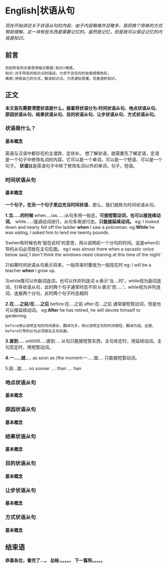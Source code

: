 # English|状语从句
*现在开始讲述关于状语从句的内容，由于内容略难并且略多，我将换个简单的方式帮助理解，这一块有些东西是需要记忆的。虽然是记忆，但是我可以保证记忆的内容是知识。*

## 前言
    目前所有的文章思想格式都是:知识+情感。
    知识:对于所有的知识点的描述。力求不含任何的自我感情色彩。
    情感:用我自己的方式，解读知识点。力求通俗易懂，完美透析知识。

## 正文
**本文首先需要清楚状语是什么，接着将状语分为:时间状语从句、地点状语从句、原因状语从句、结果状语从句、目的状语从句、让步状语从句、方式状语从句。**

### 状语是什么？
#### 基本概念
英语与汉语中都存在的主谓宾、定状补。
想了解状语，就需要先了解定语，定语是一个句子中修饰名词的内容，它可以是一个单词，可以是一个短语，可以是一个句子。
**状语**就是英语句子中除了修饰名词以外的单词，句子，短语。




### 时间状语从句
#### 基本概念
**一个句子，在另一个句子里边充当时间状语**，那么，我们就称为时间状语从句。

**1.当.....的时候**
    when..../as.....:从句多用一般态，**可接短暂动词，也可以接连续动词**。
    while.....:强调动词进行，从句多用进行态，**只能接延续动词。**
eg: I looked down and nearly fell off the ladder **when** I saw a policeman.
eg:**While** he was eating, I asked him to lend me twenty pounds.

  1)when有时候也有‘就在此时’的意思，用以说明前一个分句的时间。这是when引导的从句必须放在主句后面。
   eg:I was almost there when a sacastic voice below said,'I don't think the windows need cleaning at this time of the night.'

2)如果时间状语从句表示将来，一般将来时要改为一般现在时
eg: I will be a teacher **when** I grow up.

3)while既可以作副词连词，也可以作并列连词
a:表示’当....时‘，while视为副词连词，引导状语从句，此时两个句子通常时态不同
b:表示’而.....‘，while视为并列连词，连接两个分句，此时两个句子时态相同

**2.在....之前/在....之后**
  before:在....之前
  after:在...之后
  通常接短暂动词，但是也可以接延续动词。
eg:**After** he has retired, he will devote himself to gardening.

    before用以说明主句的时间很长，翻译为才。用以说明主句的时间很短，翻译为就。这是，before引导的从句必须放在主句后面。


**3.直到....**
    until/till....:直到....
    从句只能接短暂东西，主句肯定时，用延续动词。主句否定时，用短暂动词。

**4.一.....就....**
    as soon as /the  moment:一.....就....
    只能接短暂动词。

5.刚...就.....
    no sooner .... than  ....
    han






### 地点状语从句
#### 基本概念

### 原因状语从句
#### 基本概念

### 结果状语从句
#### 基本概念

### 目的状语从句
#### 基本概念

### 让步状语从句
#### 基本概念

### 方式状语从句
#### 基本概念


## 结束语
 **恭喜各位，看完了...。**
**总结:。。。。。**
**下一篇将。。。。。**








